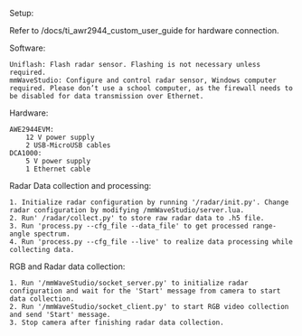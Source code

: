 Setup: 

Refer to /docs/ti_awr2944_custom_user_guide for hardware connection.

Software: 

    Uniflash: Flash radar sensor. Flashing is not necessary unless required.
    mmWaveStudio: Configure and control radar sensor, Windows computer required. Please don’t use a school computer, as the firewall needs to be disabled for data transmission over Ethernet.

Hardware:

    AWE2944EVM:
        12 V power supply
        2 USB-MicroUSB cables
    DCA1000:
        5 V power supply
        1 Ethernet cable

Radar Data collection and processing:

    1. Initialize radar configuration by running '/radar/init.py'. Change radar configuration by modifying /mmWaveStudio/server.lua.
    2. Run' /radar/collect.py' to store raw radar data to .h5 file.
    3. Run 'process.py --cfg_file --data_file' to get processed range-angle spectrum.
    4. Run 'process.py --cfg_file --live' to realize data processing while collecting data.

RGB and Radar data collection:

    1. Run '/mmWaveStudio/socket_server.py' to initialize radar configuration and wait for the 'Start' message from camera to start data collection.
    2. Run '/mmWaveStudio/socket_client.py' to start RGB video collection and send 'Start' message.
    3. Stop camera after finishing radar data collection.
